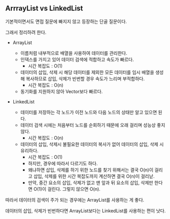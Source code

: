 ## ArrrayList vs LinkedList

기본적이면서도 면접 질문에 빠지지 않고 등장하는 단골 질문이다. 

그래서 정리하려 한다.



- ArrayList
  - 이름처럼 내부적으로 배열을 사용하여 데이터를 관리한다.
  - 인덱스를 가지고 있어 데이터 검색에 적합하고 속도가 빠르다.
    - 시간 복잡도 : O(1)
  - 데이터의 삽입, 삭제 시 해당 데이터를 제외한 모든 데이터를 임시 배열을 생성해 복사하므로 삽입, 삭제가 빈번할 경우 속도가 느리며 부적합하다.
    - 시간 복잡도 : O(n)
  - 동기화를 지원하지 않아 Vector보다 빠르다. 



- LinkedList
  - 데이터를 저장하는 각 노드가 이전 노드와 다음 노드의 상태만 알고 있으면 된다.
  - 데이터 검색 시에는 처음부터 노드를 순회하기 때문에 오래 걸리며 성능상 좋지 않다. 
    - 시간 복잡도 : O(n)
  - 데이터의 삽입, 삭제시 불필요한 데이터의 복사가 없어 데이터의 삽입, 삭제 시 유리하다.
    - 시간 복잡도 : O(1)
    - 하지만, 경우에 따라서 다르기도 하다.
    - 왜냐하면 삽입, 삭제를 하기 위한 노드를 찾기 위해서는 결국 O(n)이 걸리고 삽입, 삭제를 위한 시간 복잡도까지 계산하면 결국 O(n)이 걸리낟.
    - 만약, 중간 요소의 삽입, 삭제가 없고 맨 앞과 뒤 요소의 삽입, 삭제만 한다면 O(1)이 걸린다. 그렇지 않으면 O(n).



따라서 데이터의 검색이 주가 되는 경우에는 ArrayList를 사용하는 게 좋다. 

데이터의 삽입, 삭제가 빈번하다면 ArrayList보다는 LinkedList를 사용하는 편이 낫다.